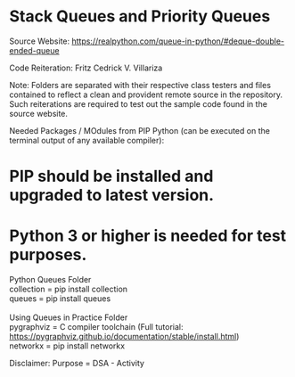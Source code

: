 # Stack Queues and Priority Queues

Source Website: https://realpython.com/queue-in-python/#deque-double-ended-queue

Code Reiteration: Fritz Cedrick V. Villariza

Note: Folders are separated with their respective class testers and files contained to reflect a clean and provident remote source in the repository. Such reiterations are required to test out the sample code found in the source website.

Needed Packages / MOdules from PIP Python (can be executed on the terminal output of any available compiler):
# PIP should be installed and upgraded to latest version.
# Python 3 or higher is needed for test purposes.

Python Queues Folder <br />
collection = pip install collection <br />
queues = pip install queues <br />
<br />
Using Queues in Practice Folder <br />
pygraphviz = C compiler toolchain (Full tutorial: https://pygraphviz.github.io/documentation/stable/install.html) <br />
networkx = pip install networkx <br />

Disclaimer: Purpose = DSA - Activity